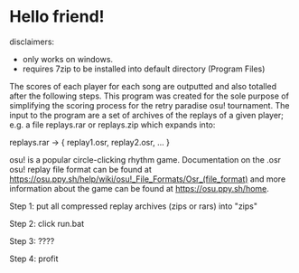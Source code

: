 # Hello friend!

disclaimers:
- only works on windows.
- requires 7zip to be installed into default directory (Program Files)

The scores of each player for each song are outputted and also totalled after the following steps. This program was created for the sole purpose of simplifying the scoring process for the retry paradise osu! tournament. The input to the program are a set of archives of the replays of a given player; e.g. a  file replays.rar or replays.zip which expands into:

replays.rar -> {
    replay1.osr,
    replay2.osr, ...
}

osu! is a popular circle-clicking rhythm game. Documentation on the .osr osu! replay file format can be found at https://osu.ppy.sh/help/wiki/osu!_File_Formats/Osr_(file_format) and more information about the game can be found at https://osu.ppy.sh/home.

Step 1: put all compressed replay archives (zips or rars) into "zips"

Step 2: click run.bat

Step 3: ????

Step 4: profit


